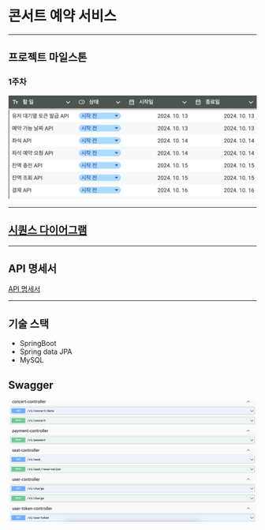 # 콘서트 예약 서비스

---

## 프로젝트 마일스톤

### 1주차
![1 주차 프로젝트 마일스톤](/image/milestone_first_week.png)

---

## [시퀀스 다이어그램](https://github.com/m5s3/consert-reservation/wiki/시퀀스-다이어그램)

---

## API 명세서
[API 명세서](https://github.com/m5s3/consert-reservation/wiki)

---

## 기술 스택
- SpringBoot
- Spring data JPA
- MySQL


## Swagger
![Swagger](/image/swagger.png)
